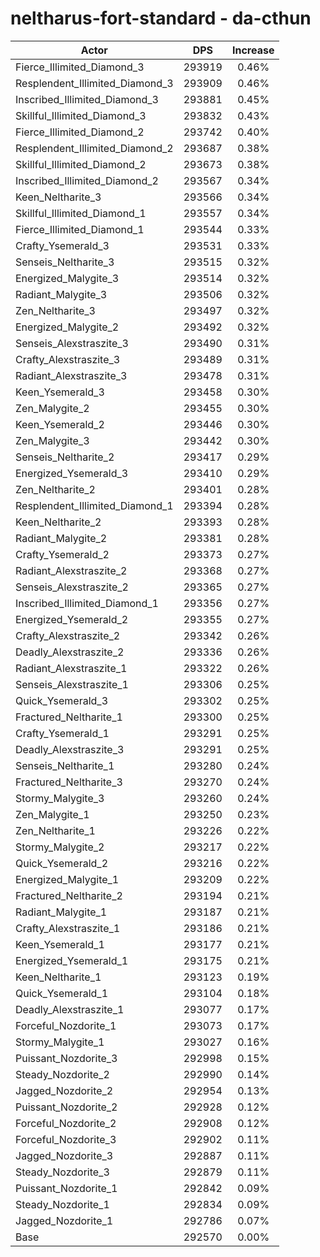 # neltharus-fort-standard - da-cthun
| Actor | DPS | Increase |
|---|:---:|:---:|
|Fierce_Illimited_Diamond_3|293919|0.46%|
|Resplendent_Illimited_Diamond_3|293909|0.46%|
|Inscribed_Illimited_Diamond_3|293881|0.45%|
|Skillful_Illimited_Diamond_3|293832|0.43%|
|Fierce_Illimited_Diamond_2|293742|0.40%|
|Resplendent_Illimited_Diamond_2|293687|0.38%|
|Skillful_Illimited_Diamond_2|293673|0.38%|
|Inscribed_Illimited_Diamond_2|293567|0.34%|
|Keen_Neltharite_3|293566|0.34%|
|Skillful_Illimited_Diamond_1|293557|0.34%|
|Fierce_Illimited_Diamond_1|293544|0.33%|
|Crafty_Ysemerald_3|293531|0.33%|
|Senseis_Neltharite_3|293515|0.32%|
|Energized_Malygite_3|293514|0.32%|
|Radiant_Malygite_3|293506|0.32%|
|Zen_Neltharite_3|293497|0.32%|
|Energized_Malygite_2|293492|0.32%|
|Senseis_Alexstraszite_3|293490|0.31%|
|Crafty_Alexstraszite_3|293489|0.31%|
|Radiant_Alexstraszite_3|293478|0.31%|
|Keen_Ysemerald_3|293458|0.30%|
|Zen_Malygite_2|293455|0.30%|
|Keen_Ysemerald_2|293446|0.30%|
|Zen_Malygite_3|293442|0.30%|
|Senseis_Neltharite_2|293417|0.29%|
|Energized_Ysemerald_3|293410|0.29%|
|Zen_Neltharite_2|293401|0.28%|
|Resplendent_Illimited_Diamond_1|293394|0.28%|
|Keen_Neltharite_2|293393|0.28%|
|Radiant_Malygite_2|293381|0.28%|
|Crafty_Ysemerald_2|293373|0.27%|
|Radiant_Alexstraszite_2|293368|0.27%|
|Senseis_Alexstraszite_2|293365|0.27%|
|Inscribed_Illimited_Diamond_1|293356|0.27%|
|Energized_Ysemerald_2|293355|0.27%|
|Crafty_Alexstraszite_2|293342|0.26%|
|Deadly_Alexstraszite_2|293336|0.26%|
|Radiant_Alexstraszite_1|293322|0.26%|
|Senseis_Alexstraszite_1|293306|0.25%|
|Quick_Ysemerald_3|293302|0.25%|
|Fractured_Neltharite_1|293300|0.25%|
|Crafty_Ysemerald_1|293291|0.25%|
|Deadly_Alexstraszite_3|293291|0.25%|
|Senseis_Neltharite_1|293280|0.24%|
|Fractured_Neltharite_3|293270|0.24%|
|Stormy_Malygite_3|293260|0.24%|
|Zen_Malygite_1|293250|0.23%|
|Zen_Neltharite_1|293226|0.22%|
|Stormy_Malygite_2|293217|0.22%|
|Quick_Ysemerald_2|293216|0.22%|
|Energized_Malygite_1|293209|0.22%|
|Fractured_Neltharite_2|293194|0.21%|
|Radiant_Malygite_1|293187|0.21%|
|Crafty_Alexstraszite_1|293186|0.21%|
|Keen_Ysemerald_1|293177|0.21%|
|Energized_Ysemerald_1|293175|0.21%|
|Keen_Neltharite_1|293123|0.19%|
|Quick_Ysemerald_1|293104|0.18%|
|Deadly_Alexstraszite_1|293077|0.17%|
|Forceful_Nozdorite_1|293073|0.17%|
|Stormy_Malygite_1|293027|0.16%|
|Puissant_Nozdorite_3|292998|0.15%|
|Steady_Nozdorite_2|292990|0.14%|
|Jagged_Nozdorite_2|292954|0.13%|
|Puissant_Nozdorite_2|292928|0.12%|
|Forceful_Nozdorite_2|292908|0.12%|
|Forceful_Nozdorite_3|292902|0.11%|
|Jagged_Nozdorite_3|292887|0.11%|
|Steady_Nozdorite_3|292879|0.11%|
|Puissant_Nozdorite_1|292842|0.09%|
|Steady_Nozdorite_1|292834|0.09%|
|Jagged_Nozdorite_1|292786|0.07%|
|Base|292570|0.00%|
